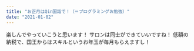 ```yaml
---
title: "お正月はQin国詣で！（＝プログラミングお勉強）"
date: "2021-01-02"
---
```


楽しんでやっていこうと思います！
サロンは同士ができていいですね！
低額の納税で、国王からはスキルというお年玉が毎月もらえますし！
